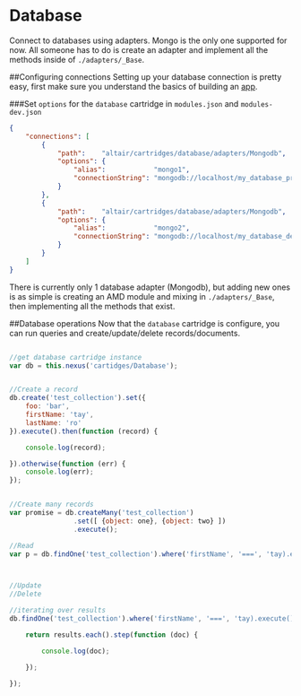 # Database
Connect to databases using adapters. Mongo is the only one supported for now. All someone has to do is create an
adapter and implement all the methods inside of `./adapters/_Base`.

##Configuring connections
Setting up your database connection is pretty easy, first make sure you understand the basics of building an [app](../../../../../docs/app.md).

###Set `options` for the `database` cartridge in `modules.json` and `modules-dev.json`

```json
{
    "connections": [
        {
            "path":    "altair/cartridges/database/adapters/Mongodb",
            "options": {
                "alias":            "mongo1",
                "connectionString": "mongodb://localhost/my_database_prod"
            }
        },
        {
            "path":    "altair/cartridges/database/adapters/Mongodb",
            "options": {
                "alias":            "mongo2",
                "connectionString": "mongodb://localhost/my_database_dev"
            }
        }
    ]
}
```
There is currently only 1 database adapter (Mongodb), but adding new ones is as simple is creating an AMD module and
 mixing in `./adapters/_Base`, then implementing all the methods that exist.

##Database operations
Now that the `database` cartridge is configure, you can run queries and create/update/delete records/documents.

```js

//get database cartridge instance
var db = this.nexus('cartidges/Database');


//Create a record
db.create('test_collection').set({
    foo: 'bar',
    firstName: 'tay',
    lastName: 'ro'
}).execute().then(function (record) {

    console.log(record);

}).otherwise(function (err) {
    console.log(err);
});


//Create many records
var promise = db.createMany('test_collection')
                .set([ {object: one}, {object: two} ])
                .execute();

//Read
var p = db.findOne('test_collection').where('firstName', '===', 'tay).execute()



//Update
//Delete

//iterating over results
db.findOne('test_collection').where('firstName', '===', 'tay).execute().then(function (results) {

    return results.each().step(function (doc) {

        console.log(doc);

    });

});
```